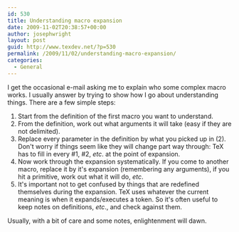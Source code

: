 ```yaml
---
id: 530
title: Understanding macro expansion
date: 2009-11-02T20:38:57+00:00
author: josephwright
layout: post
guid: http://www.texdev.net/?p=530
permalink: /2009/11/02/understanding-macro-expansion/
categories:
  - General
---
```

I get the occasional e-mail asking me to explain who some complex macro works. I usually answer by trying to show how I go about understanding things. There are a few simple steps:

1. Start from the definition of the first macro you want to understand.
2. From the definition, work out what arguments it will take (easy if they are not delimited).
3. Replace every parameter in the definition by what you picked up in (2). Don't worry if things seem like they will change part way through: TeX has to fill in every #1, #2, _etc_. at the point of expansion.
4. Now work through the expansion systematically. If you come to another macro, replace it by it's expansion (remembering any arguments), if you hit a primitive, work out what it will do, _etc_.
5. It's important not to get confused by things that are redefined themselves during the expansion. TeX uses whatever the current meaning is when it expands/executes a token. So it's often useful to keep notes on definitions, _etc_., and check against them.

Usually, with a bit of care and some notes, enlightenment will dawn.
